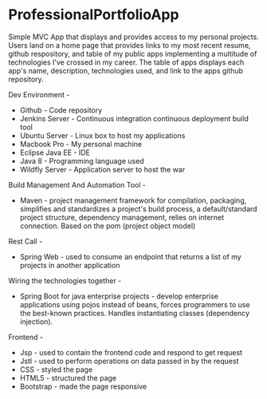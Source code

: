 # ProfessionalPortfolioApp


Simple MVC App that displays and provides access to my personal projects. Users land on a home page that provides links to my most recent resume, github respository, and table of my public apps implementing a multitude of technologies I've crossed in my career. The table of apps displays each app's name, description, technologies used, and link to the apps github repository.

Dev Environment -  
* Github - Code repository  
* Jenkins Server - Continuous integration continuous deployment build tool  
* Ubuntu Server - Linux box to host my applications  
* Macbook Pro - My personal machine  
* Eclipse Java EE - IDE
* Java 8 - Programming language used  
* Wildfly Server - Application server to host the war  

Build Management And Automation Tool -
* Maven - project management framework for compilation, packaging, simplifies and standardizes a project's build process, a default/standard project structure, dependency management, relies on internet connection. Based on the pom (project object model)  

Rest Call -
* Spring Web - used to consume an endpoint that returns a list of my projects in another application 

Wiring the technologies together -  
* Spring Boot for java enterprise projects  - develop enterprise applications using pojos instead of beans, forces programmers to use the best-known practices. Handles instantiating classes (dependency injection).  

Frontend -   
* Jsp - used to contain the frontend code and respond to get request
* Jstl - used to perform operations on data passed in by the request 
* CSS - styled the page 
* HTML5 - structured the page 
* Bootstrap - made the page responsive
